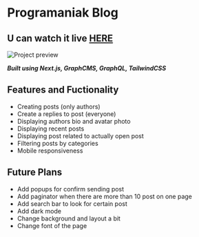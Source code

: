 # Programaniak Blog
## U can watch it live [HERE](https://graphcms-blog-phi.vercel.app/)

![Project preview](https://cdn.discordapp.com/attachments/917864818189418576/918242910229647430/unknown.png)

**_Built using Next.js, GraphCMS, GraphQL, TailwindCSS_**

## Features and Fuctionality

- Creating posts (only authors)
- Create a replies to post (everyone)
- Displaying authors bio and avatar photo
- Displaying recent posts
- Displaying post related to actually open post
- Filtering posts by categories
- Mobile responsiveness

## Future Plans

- Add popups for confirm sending post
- Add paginator when there are more than 10 post on one page
- Add search bar to look for certain post
- Add dark mode
- Change background and layout a bit
- Change font of the page
